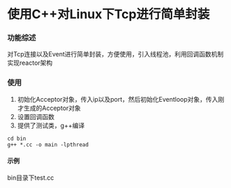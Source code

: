 # 使用C++对Linux下Tcp进行简单封装


### 功能综述

对Tcp连接以及Event进行简单封装，方便使用，引入线程池，利用回调函数机制实现reactor架构

### 使用

1. 初始化Acceptor对象，传入ip以及port，然后初始化Eventloop对象，传入刚才生成的Acceptor对象
2. 设置回调函数
3. 提供了测试类，g++编译 

```
cd bin
g++ *.cc -o main -lpthread
```

#### 示例
bin目录下test.cc
